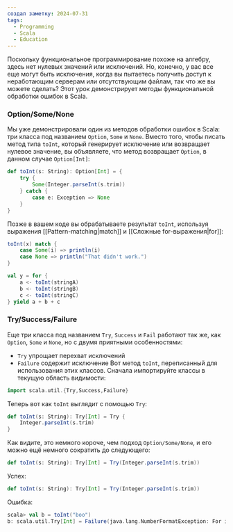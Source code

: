 ```yaml
---
создал заметку: 2024-07-31
tags:
  - Programming
  - Scala
  - Education
---
```

Поскольку функциональное программирование похоже на алгебру, здесь нет нулевых значений или исключений. Но, конечно, у вас все еще могут быть исключения, когда вы пытаетесь получить доступ к неработающим серверам или отсутствующим файлам, так что же вы можете сделать? Этот урок демонстрирует методы функциональной обработки ошибок в Scala.
### Option/Some/None
Мы уже демонстрировали один из методов обработки ошибок в Scala: три класса под названием `Option`, `Some` и `None`. Вместо того, чтобы писать метод типа `toInt`, который генерирует исключение или возвращает нулевое значение, вы объявляете, что метод возвращает `Option`, в данном случае `Option[Int]`:
```scala
def toInt(s: String): Option[Int] = {
    try {
        Some(Integer.parseInt(s.trim))
    } catch {
        case e: Exception => None
    }
}
```
Позже в вашем коде вы обрабатываете результат `toInt`, используя выражения [[Pattern-matching|match]] и [[Сложные for-выражения|for]]:
```scala
toInt(x) match {
    case Some(i) => println(i)
    case None => println("That didn't work.")
}

val y = for {
    a <- toInt(stringA)
    b <- toInt(stringB)
    c <- toInt(stringC)
} yield a + b + c
```
### Try/Success/Failure
Еще три класса под названием `Try`, `Success` и `Fail` работают так же, как `Option`, `Some` и `None`, но с двумя приятными особенностями:
- `Try` упрощает перехват исключений
- `Failure` содержит исключение
Вот метод `toInt`, переписанный для использования этих классов. Сначала импортируйте классы в текущую область видимости:
```scala
import scala.util.{Try,Success,Failure}
```
Теперь вот как `toInt` выглядит с помощью `Try`:
```scala
def toInt(s: String): Try[Int] = Try {
    Integer.parseInt(s.trim)
}
```
Как видите, это немного короче, чем подход `Option/Some/None`, и его можно ещё немного сократить до следующего:
```scala
def toInt(s: String): Try[Int] = Try(Integer.parseInt(s.trim))
```
Успех:
```scala
def toInt(s: String): Try[Int] = Try(Integer.parseInt(s.trim))
```
Ошибка:
```scala
scala> val b = toInt("boo")
b: scala.util.Try[Int] = Failure(java.lang.NumberFormatException: For input string: "boo")
```

